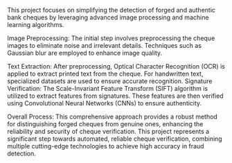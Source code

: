 This project focuses on simplifying the detection of forged and authentic bank cheques by leveraging advanced image processing and machine learning algorithms.


Image Preprocessing: The initial step involves preprocessing the cheque images to eliminate noise and irrelevant details. Techniques such as Gaussian blur are employed to enhance image quality.


Text Extraction: After preprocessing, Optical Character Recognition (OCR) is applied to extract printed text from the cheque. For handwritten text, specialized datasets are used to ensure accurate recognition.
Signature Verification: The Scale-Invariant Feature Transform (SIFT) algorithm is utilized to extract features from signatures. These features are then verified using Convolutional Neural Networks (CNNs) to ensure authenticity.


Overall Process: This comprehensive approach provides a robust method for distinguishing forged cheques from genuine ones, enhancing the reliability and security of cheque verification.
This project represents a significant step towards automated, reliable cheque verification, combining multiple cutting-edge technologies to achieve high accuracy in fraud detection.

